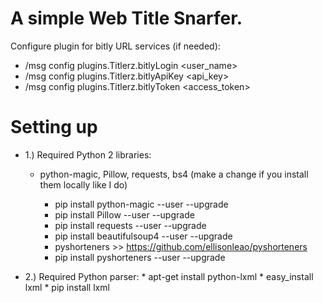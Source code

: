 # A simple Web Title Snarfer.

Configure plugin for bitly URL services (if needed):

* /msg <bot> config plugins.Titlerz.bitlyLogin <user_name>
* /msg <bot> config plugins.Titlerz.bitlyApiKey <api_key>
* /msg <bot> config plugins.Titlerz.bitlyToken <access_token>

Setting up
==========

- 1.) Required Python 2 libraries:

    - python-magic, Pillow, requests, bs4 (make a change if you install them locally like I do)

      *  pip install python-magic --user --upgrade
      *  pip install Pillow --user --upgrade
      *  pip install requests --user --upgrade
      *  pip install beautifulsoup4 --user --upgrade
      *  pyshorteners >> https://github.com/ellisonleao/pyshorteners
      *  pip install pyshorteners --user --upgrade

- 2.) Required Python parser:
      *  apt-get install python-lxml
      *  easy_install lxml
      *  pip install lxml
